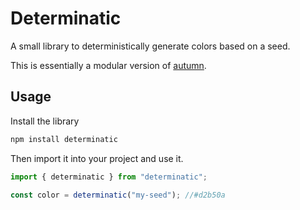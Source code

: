 # Determinatic

A small library to deterministically generate colors based on a seed.

This is essentially a modular version of [autumn](https://github.com/nluqo/autumn/).

## Usage

Install the library

```bash
npm install determinatic
```

Then import it into your project and use it.

```js
import { determinatic } from "determinatic";

const color = determinatic("my-seed"); //#d2b50a
```
